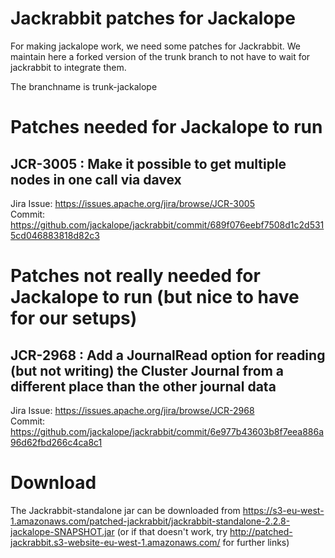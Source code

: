 # Jackrabbit patches for Jackalope

For making jackalope work, we need some patches for Jackrabbit. We maintain here a forked version of the trunk branch to not have to wait for jackrabbit to integrate them.

The branchname is trunk-jackalope

# Patches needed for Jackalope to run

## JCR-3005 : Make it possible to get multiple nodes in one call via davex

Jira Issue: <https://issues.apache.org/jira/browse/JCR-3005>  
Commit: <https://github.com/jackalope/jackrabbit/commit/689f076eebf7508d1c2d5315cd046883818d82c3>

# Patches not really needed for Jackalope to run (but nice to have for our setups)

## JCR-2968 : Add a JournalRead option for reading (but not writing) the Cluster Journal from a different place than the other journal data

Jira Issue: <https://issues.apache.org/jira/browse/JCR-2968>  
Commit: <https://github.com/jackalope/jackrabbit/commit/6e977b43603b8f7eea886a96d62fbd266c4ca8c1>

# Download

The Jackrabbit-standalone jar can be downloaded from <https://s3-eu-west-1.amazonaws.com/patched-jackrabbit/jackrabbit-standalone-2.2.8-jackalope-SNAPSHOT.jar> (or if that doesn't work, try <http://patched-jackrabbit.s3-website-eu-west-1.amazonaws.com/> for further links)

